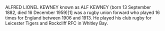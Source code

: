 ALFRED LIONEL KEWNEY known as ALF KEWNEY (born 13 September 1882, died 16 December 1959)[1] was a rugby union forward who played 16 times for England between 1906 and 1913. He played his club rugby for Leicester Tigers and Rockcliff RFC in Whitley Bay.
